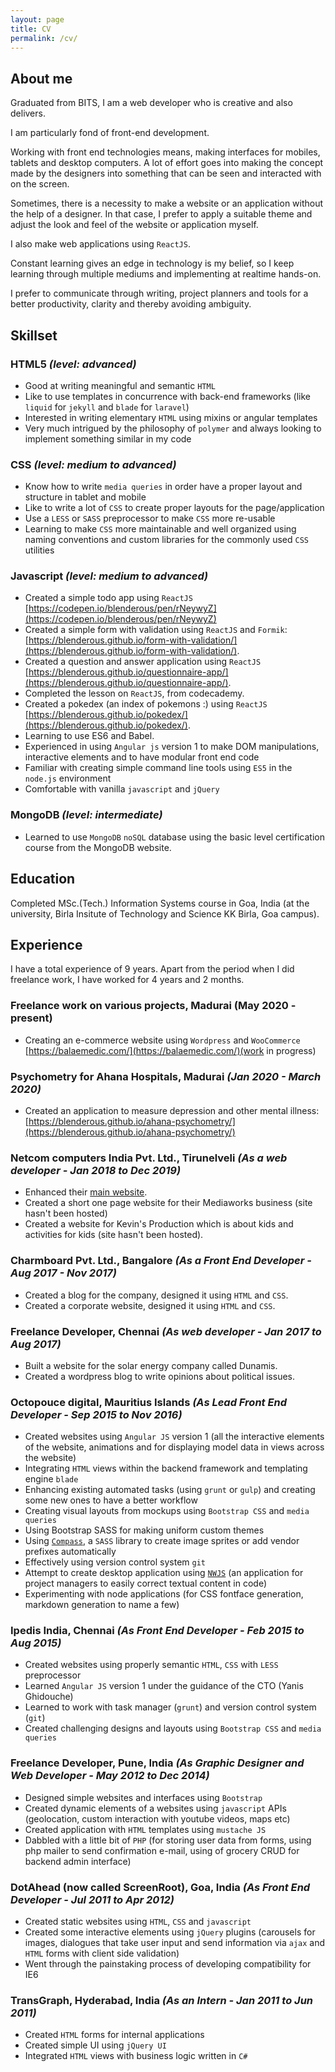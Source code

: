 ```yaml
---
layout: page
title: CV
permalink: /cv/
---
```

## About me
Graduated from BITS, I am a web developer who is creative and also delivers.

I am particularly fond of front-end development.

Working with front end technologies means, making
interfaces for mobiles, tablets and desktop computers. A lot of effort goes
into making the concept made by the designers into something that can be
seen and interacted with on the screen.

Sometimes, there is a necessity to make a website or an application without the help of a designer. In that case, I prefer to apply a suitable theme and adjust the look and feel of the website or application myself.

I also make web applications using `ReactJS`.

Constant learning gives an edge in technology is my belief, so I keep learning through multiple mediums and implementing at realtime hands-on.

I prefer to communicate through writing, project planners and tools for a better productivity, clarity and thereby avoiding ambiguity.

## Skillset

### HTML5 *(level: advanced)*
- Good at writing meaningful and semantic `HTML`
- Like to use templates in concurrence with back-end frameworks (like `liquid` for `jekyll` and `blade` for `laravel`)
- Interested in writing elementary `HTML` using mixins or angular templates
- Very much intrigued by the philosophy of `polymer` and always looking to implement something similar in my code

### CSS *(level: medium to advanced)*
- Know how to write `media queries` in order have a proper layout and structure in tablet and mobile
- Like to write a lot of `CSS` to create proper layouts for the page/application
- Use a `LESS` or `SASS` preprocessor to make `CSS` more re-usable
- Learning to make `CSS` more maintainable and well organized using naming conventions and custom libraries for the commonly used `CSS` utilities

### Javascript *(level: medium to advanced)*
- Created a simple todo app using `ReactJS` [https://codepen.io/blenderous/pen/rNeywyZ](https://codepen.io/blenderous/pen/rNeywyZ)
- Created a simple form with validation using `ReactJS` and `Formik`: [https://blenderous.github.io/form-with-validation/](https://blenderous.github.io/form-with-validation/).
- Created a question and answer application using `ReactJS` [https://blenderous.github.io/questionnaire-app/](https://blenderous.github.io/questionnaire-app/).
- Completed the lesson on `ReactJS`, from codecademy.
- Created a pokedex (an index of pokemons :) using `ReactJS` [https://blenderous.github.io/pokedex/](https://blenderous.github.io/pokedex/).
- Learning to use ES6 and Babel.
- Experienced in using `Angular js` version 1 to make DOM manipulations, interactive elements and to have modular front end code
- Familiar with creating simple command line tools using `ES5` in the `node.js` environment
- Comfortable with vanilla `javascript` and `jQuery`

### MongoDB *(level: intermediate)*
- Learned to use `MongoDB` `noSQL` database using the basic level certification course from the MongoDB website.

## Education

Completed MSc.(Tech.) Information Systems course in Goa, India (at the university, Birla Insitute of Technology and Science KK Birla, Goa campus).

## Experience

I have a total experience of 9 years.
Apart from the period when I did freelance work, I have worked for 4 years and 2 months.

### Freelance work on various projects, Madurai (May 2020 - present)
- Creating an e-commerce website using `Wordpress` and `WooCommerce` [https://balaemedic.com/](https://balaemedic.com/)(work in progress)

### Psychometry for Ahana Hospitals, Madurai *(Jan 2020 - March 2020)*
- Created an application to measure depression and other mental illness: [https://blenderous.github.io/ahana-psychometry/](https://blenderous.github.io/ahana-psychometry/)

### Netcom computers India Pvt. Ltd., Tirunelveli *(As a web developer - Jan 2018 to Dec 2019)*
- Enhanced their [main website](http://netcomcomputersindia.com).
- Created a short one page website for their Mediaworks business (site hasn't been hosted)
- Created a website for Kevin's Production which is about kids and activities for kids (site hasn't been hosted).

### Charmboard Pvt. Ltd., Bangalore *(As a Front End Developer - Aug 2017 - Nov 2017)*
- Created a blog for the company, designed it using `HTML` and `CSS`.
- Created a corporate website, designed it using `HTML` and `CSS`.

### Freelance Developer, Chennai *(As web developer - Jan 2017 to Aug 2017)*
- Built a website for the solar energy company called Dunamis.
- Created a wordpress blog to write opinions about political issues.

### Octopouce digital, Mauritius Islands *(As Lead Front End Developer - Sep 2015 to Nov 2016)*
- Created websites using `Angular JS` version 1  (all the interactive elements of the website, animations and for displaying model data in views across the website)
- Integrating `HTML` views within the backend framework and templating engine `blade`
- Enhancing existing automated tasks (using `grunt` or `gulp`) and creating some new ones to have a better work­flow
- Creating visual layouts from mockups using `Bootstrap CSS`  and `media queries`
- Using Bootstrap SASS for making uniform custom themes
- Using [`Compass`](http://compass-style.org/), a `SASS` library to create image sprites or add vendor prefixes automatically
- Effectively using version control system `git`
- Attempt to create desktop application using [`NWJS`](https://nwjs.io/) (an application for project managers to easily correct textual content in code)
- Experimenting with node applications (for CSS
fontface generation, markdown generation to name a few)

### Ipedis India, Chennai *(As Front End Developer - Feb 2015 to Aug 2015)*
- Created websites using properly semantic `HTML`, `CSS` with `LESS` preprocessor
- Learned `Angular JS` version 1 under the guidance of the CTO (Yanis Ghidouche)
- Learned to work with task manager (`grunt`) and version control system (`git`)
- Created challenging designs and layouts using `Bootstrap CSS` and `media queries`

### Freelance Developer, Pune, India *(As Graphic Designer and Web Developer - May 2012 to Dec 2014)*
- Designed simple websites and interfaces using `Bootstrap`
- Created dynamic elements of a websites using `javascript` APIs (geolocation, custom interaction with youtube videos, maps etc)
- Created application with `HTML` templates using `mustache JS`
- Dabbled with a little bit of `PHP` (for storing user data from forms, using php mailer to send confirmation e-mail, using of grocery CRUD for backend admin interface)

### DotAhead (now called ScreenRoot), Goa, India *(As Front End Developer - Jul 2011 to Apr 2012)*
- Created static websites using `HTML`, `CSS` and `javascript`
- Created some interactive elements using `jQuery` plugins (carousels for images, dialogues that take user input and send information via `ajax` and `HTML` forms with client side validation)
- Went through the painstaking process of developing compatibility for IE6

### TransGraph, Hyderabad, India *(As an Intern - Jan 2011 to Jun 2011)*
- Created `HTML` forms for internal applications
- Created simple UI using `jQuery UI`
- Integrated `HTML` views with business logic written in `C#`

